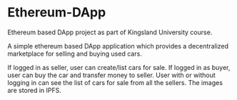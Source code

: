 # Ethereum-DApp
Ethereum based DApp project as part of Kingsland University course.

A simple ethereum based DApp application which provides a decentralized marketplace for selling and buying used cars. 

If logged in as seller, user can create/list cars for sale. 
If logged in as buyer, user can buy the car and transfer money to seller. 
User with or without logging in can see the list of cars for sale from all the sellers.
The images are stored in IPFS.

